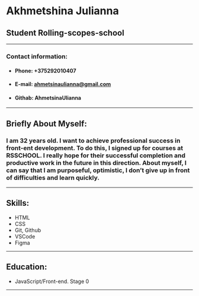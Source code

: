 # Akhmetshina Julianna
## Student Rolling-scopes-school
----
### Contact information:
* #### Phone: +375292010407
* #### E-mail: ahmetsinaulianna@gmail.com
* #### Githab: AhmetsinaUlianna
----
## Briefly About Myself:
### I am 32 years old. I want to achieve professional success in front-ent development. To do this, I signed up for courses at RSSCHOOL. I really hope for their successful completion and productive work in the future in this direction. About myself, I can say that I am purposeful, optimistic, I don’t give up in front of difficulties and learn quickly.
----
## Skills:
* HTML
* CSS
* Git, Github
* VSCode
* Figma
-----
## Education:
* JavaScript/Front-end. Stage 0
---------

